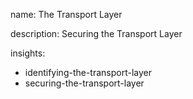 name: The Transport Layer

description: Securing the Transport Layer

insights:
  - identifying-the-transport-layer
  - securing-the-transport-layer
 
